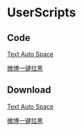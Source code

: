 # UserScripts

## Code
[Text Auto Space](https://github.com/moranfong/userscripts/blob/main/src/text-autospace.js)

[微博一键拉黑](https://github.com/moranfong/userscripts/blob/main/src/weibo-one-click-block.js)

## Download
[Text Auto Space](https://greasyfork.org/zh-CN/scripts/553348-text-auto-space)

[微博一键拉黑](https://greasyfork.org/zh-CN/scripts/553542-%E5%BE%AE%E5%8D%9A%E4%B8%80%E9%94%AE%E6%8B%89%E9%BB%91)